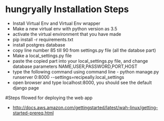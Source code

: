 # hungryally Installation Steps


- Install Virtual Env and Virtual Env wrapper
- Make a new virtual env with python version as 3.5
- activate the virtual environment that you have made
- pip install -r requirements.txt
- install postgres database
- copy line number 85 till 90 from settings.py file (all the databse part)
- Make a local_settings.py file
- paste the copied part into your local_settings.py file, and change database parameters NAME,USER,PASSWORD,PORT,HOST
- type the following command using command line - python manage.py runserver 0:8000 --settings=recipeally.local_settings
- open browser and type localhost:8000, you should see the default django page

#Steps fllowed for deploying the web app

 - http://docs.aws.amazon.com/gettingstarted/latest/wah-linux/getting-started-prereq.html
 
